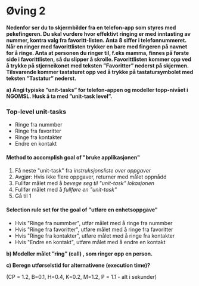 # Øving 2

**Nedenfor ser du to skjermbilder fra en telefon-app som styres med pekefingeren. Du skal vurdere hvor effektivt ringing er med inntasting av nummer, kontra valg fra favoritt-listen. Anta 8 siffer i telefonnummeret. Når en ringer med favorittlisten trykker en bare med fingeren på navnet for å ringe. Anta at personen du ringer til, f.eks mamma, finnes på første side i favorittlisten, så du slipper å skrolle. Favorittlisten kommer opp ved å trykke på stjerneikonet med teksten ”Favoritter” nederst på skjermen. Tilsvarende kommer tastaturet opp ved å trykke på tastatursymbolet med teksten ”Tastatur” nederst.**

**a) Angi typiske ”unit-tasks” for telefon-appen og modeller topp-nivået i NGOMSL. Husk å ta med ”unit-task level”.**

### Top-level unit-tasks
- Ringe fra nummber
- Ringe fra favoritter
- Ringe fra kontakter
- Endre en kontakt

#### Method to accomplish goal of "bruke applikasjonen"
1. Få neste "unit-task" fra _instruksjonsliste over oppgaver_
2. Avgjør: Hvis ikke flere oppgaver, returner med målet oppnådd
3. Fullfør målet med å _bevege seg til "unit-task" lokasjonen_
4. Fullfør målet med å _fullføre en "unit-task"_
5. Gå til 1

#### Selection rule set for the goal of "utføre en enhetsoppgave"
- Hvis "Ringe fra nummber", utfør målet med å ringe fra nummber
- Hvis "Ringe fra favoritter", utføre målet med å ringe fra favoritter
- Hvis "Ringe fra kontakter", utføre målet med å ringe fra kontakter
- Hvis "Endre en kontakt", utføre målet med å endre en kontakt

**b) Modeller målet ”ring” (call) , som ringer opp en person.**

**c) Beregn utførselstid for alternativene (execution time)?**

(CP = 1.2, B=0.1, H=0.4, K=0.2, M=1.2, P = 1.1 - alt i sekunder)
